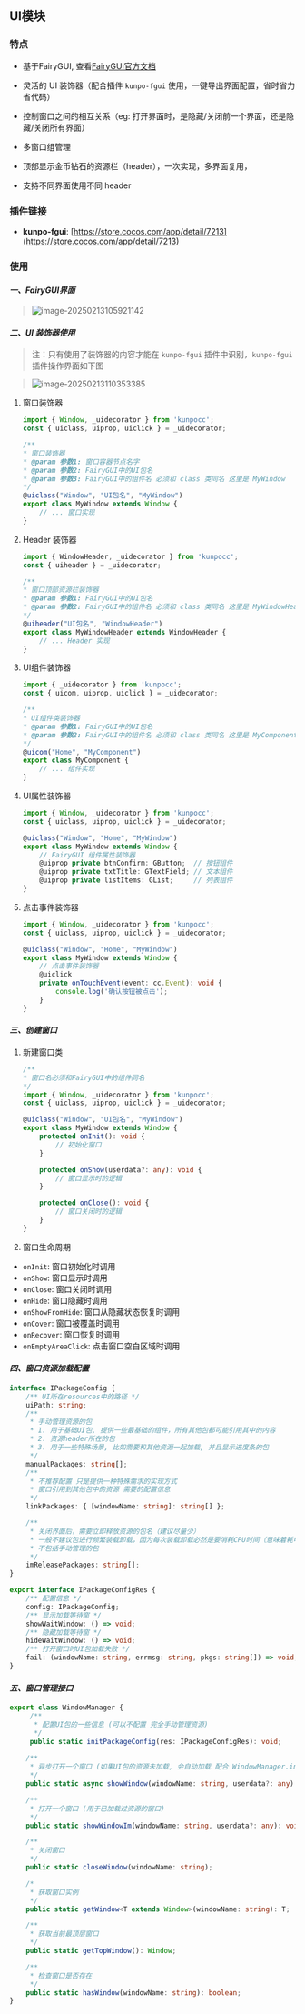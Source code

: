 ## UI模块 

### 特点

  * 基于FairyGUI, 查看[FairyGUI官方文档](https://www.fairygui.com/docs/editor)
  
  * 灵活的 UI 装饰器（配合插件  `kunpo-fgui` 使用，一键导出界面配置，省时省力省代码）
  
  * 控制窗口之间的相互关系（eg: 打开界面时，是隐藏/关闭前一个界面，还是隐藏/关闭所有界面）
  
  * 多窗口组管理
  
  * 顶部显示金币钻石的资源栏（header），一次实现，多界面复用，
  
  * 支持不同界面使用不同 header

### 插件链接
* **kunpo-fgui**: [https://store.cocos.com/app/detail/7213](https://store.cocos.com/app/detail/7213)

### 使用

#### *一、FairyGUI界面*
> ![image-20250213105921142](https://gitee.com/gongxinhai/public-image/raw/master/image-20250213105921142.png)

#### *二、UI 装饰器使用*

> 注：只有使用了装饰器的内容才能在 `kunpo-fgui` 插件中识别，`kunpo-fgui`插件操作界面如下图

> ![image-20250213110353385](https://gitee.com/gongxinhai/public-image/raw/master/image-20250213110353385.png)


1. 窗口装饰器

   ```typescript
   import { Window, _uidecorator } from 'kunpocc';
   const { uiclass, uiprop, uiclick } = _uidecorator;
   
   /** 
   * 窗口装饰器
   * @param 参数1: 窗口容器节点名字
   * @param 参数2: FairyGUI中的UI包名
   * @param 参数3: FairyGUI中的组件名 必须和 class 类同名 这里是 MyWindow
   */
   @uiclass("Window", "UI包名", "MyWindow")
   export class MyWindow extends Window {
       // ... 窗口实现
   }
   ```

2. Header 装饰器

   ```typescript
   import { WindowHeader, _uidecorator } from 'kunpocc';
   const { uiheader } = _uidecorator;
   
   /** 
   * 窗口顶部资源栏装饰器
   * @param 参数1: FairyGUI中的UI包名
   * @param 参数2: FairyGUI中的组件名 必须和 class 类同名 这里是 MyWindowHeader
   */
   @uiheader("UI包名", "WindowHeader")
   export class MyWindowHeader extends WindowHeader {
       // ... Header 实现
   }
   ```

3. UI组件装饰器

   ```typescript
   import { _uidecorator } from 'kunpocc';
   const { uicom, uiprop, uiclick } = _uidecorator;
   
   /** 
   * UI组件类装饰器
   * @param 参数1: FairyGUI中的UI包名
   * @param 参数2: FairyGUI中的组件名 必须和 class 类同名 这里是 MyComponent
   */
   @uicom("Home", "MyComponent")
   export class MyComponent {
       // ... 组件实现
   }
   ```

4. UI属性装饰器

   ```typescript
   import { Window, _uidecorator } from 'kunpocc';
   const { uiclass, uiprop, uiclick } = _uidecorator;
   
   @uiclass("Window", "Home", "MyWindow")
   export class MyWindow extends Window {
       // FairyGUI 组件属性装饰器
       @uiprop private btnConfirm: GButton;  // 按钮组件
       @uiprop private txtTitle: GTextField; // 文本组件
       @uiprop private listItems: GList;     // 列表组件
   }
   ```
   
5. 点击事件装饰器

   ```typescript
   import { Window, _uidecorator } from 'kunpocc';
   const { uiclass, uiprop, uiclick } = _uidecorator;
   
   @uiclass("Window", "Home", "MyWindow")
   export class MyWindow extends Window {
       // 点击事件装饰器
       @uiclick
       private onTouchEvent(event: cc.Event): void {
           console.log('确认按钮被点击');
       }
   }
   ```
   

#### *三、创建窗口*

1. 新建窗口类

   ```typescript
   /**
   * 窗口名必须和FairyGUI中的组件同名
   */
   import { Window, _uidecorator } from 'kunpocc';
   const { uiclass, uiprop, uiclick } = _uidecorator;
   
   @uiclass("Window", "UI包名", "MyWindow")
   export class MyWindow extends Window {
       protected onInit(): void {
           // 初始化窗口
       }
   
       protected onShow(userdata?: any): void {
           // 窗口显示时的逻辑
       }
   
       protected onClose(): void {
           // 窗口关闭时的逻辑
       }
   }
   ```

2. 窗口生命周期
- `onInit`: 窗口初始化时调用
- `onShow`: 窗口显示时调用
- `onClose`: 窗口关闭时调用
- `onHide`: 窗口隐藏时调用
- `onShowFromHide`: 窗口从隐藏状态恢复时调用
- `onCover`: 窗口被覆盖时调用
- `onRecover`: 窗口恢复时调用
- `onEmptyAreaClick`: 点击窗口空白区域时调用

#### *四、窗口资源加载配置*
```typescript
interface IPackageConfig {
    /** UI所在resources中的路径 */
    uiPath: string;
    /** 
     * 手动管理资源的包
     * 1. 用于基础UI包, 提供一些最基础的组件，所有其他包都可能引用其中的内容
     * 2. 资源header所在的包
     * 3. 用于一些特殊场景, 比如需要和其他资源一起加载, 并且显示进度条的包
     */
    manualPackages: string[];
    /** 
     * 不推荐配置 只是提供一种特殊需求的实现方式
     * 窗口引用到其他包中的资源 需要的配置信息
     */
    linkPackages: { [windowName: string]: string[] };

    /**
     * 关闭界面后，需要立即释放资源的包名（建议尽量少）
     * 一般不建议包进行频繁装载卸载，因为每次装载卸载必然是要消耗CPU时间（意味着耗电）和产生大量GC的。UI系统占用的内存是可以精确估算的，你可以按照包的使用频率设定哪些包是需要立即释放的。
     * 不包括手动管理的包 
     */
    imReleasePackages: string[];
}

export interface IPackageConfigRes {
    /** 配置信息 */
    config: IPackageConfig;
    /** 显示加载等待窗 */
    showWaitWindow: () => void;
    /** 隐藏加载等待窗 */
    hideWaitWindow: () => void;
    /** 打开窗口时UI包加载失败 */
    fail: (windowName: string, errmsg: string, pkgs: string[]) => void;
}
```

#### *五、窗口管理接口*
   ```typescript
   export class WindowManager {
     	/** 
     	 * 配置UI包的一些信息 (可以不配置 完全手动管理资源) 
     	 */
   		public static initPackageConfig(res: IPackageConfigRes): void;
     
       /**
        * 异步打开一个窗口 (如果UI包的资源未加载, 会自动加载 配合 WindowManager.initPackageConfig一起使用)
        */
       public static async showWindow(windowName: string, userdata?: any): Promise<void>
   
       /**
        * 打开一个窗口 (用于已加载过资源的窗口)
        */
       public static showWindowIm(windowName: string, userdata?: any): void;
   
       /**
        * 关闭窗口
        */
       public static closeWindow(windowName: string);

       /* 
        * 获取窗口实例
        */
       public static getWindow<T extends Window>(windowName: string): T;

       /**
        * 获取当前最顶层窗口
        */
       public static getTopWindow(): Window;

       /**
        * 检查窗口是否存在
        */
       public static hasWindow(windowName: string): boolean;
   }
   ```